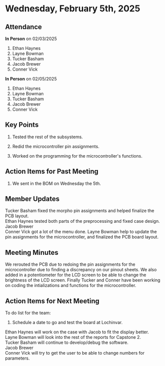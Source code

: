 # Wednesday, February 5th, 2025

## Attendance
**In Person** on 02/03/2025
1. Ethan Haynes
2. Layne Bowman
3. Tucker Basham
4. Jacob Brewer
5. Conner Vick

**In Person** on 02/05/2025
1. Ethan Haynes
2. Layne Bowman
3. Tucker Basham
4. Jacob Brewer
5. Conner Vick

## Key Points
1. Tested the rest of the subsystems.

2. Redid the microcontroller pin assignments.

3. Worked on the programming for the microcontroller's functions.

## Action Items for Past Meeting
1. We sent in the BOM on Wednesday the 5th.

## Member Updates

Tucker Basham fixed the morpho pin assignments and helped finalize the PCB layout.  
Ethan Haynes tested both parts of the preprocessing and fixed case design.  
Jacob Brewer  
Conner Vick got a lot of the menu done.
Layne Bowman help to update the pin assignments for the microcontroller, and finalized the PCB board layout.  

## Meeting Minutes
We rerouted the PCB due to redoing the pin assignments for the microcontroller due to finding a discrepancy on our pinout sheets. We also added in a potentiometer for the LCD screen to be able to change the brightness of the LCD screen. Finally Tucker and Conner have been working on coding the intializations and functions for the microcontroller.  

## Action Items for Next Meeting
To do list for the team:  
1. Schedule a date to go and test the board at Lochinvar.  

Ethan Haynes will work on the case with Jacob to fit the display better.  
Layne Bowman will look into the rest of the reports for Capstone 2.  
Tucker Basham will continue to develop/debug the software.  
Jacob Brewer  
Conner Vick will try to get the user to be able to change numbers for parameters.

